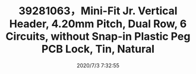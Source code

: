 ﻿---
layout: post 
title: 39281063，Mini-Fit Jr. Vertical Header, 4.20mm Pitch, Dual Row, 6 Circuits, without Snap-in Plastic Peg PCB Lock, Tin, Natural
tags: 
categories: housing-terminal
overview: Mini-Fit Jr. Vertical Header, 4.20mm Pitch, Dual Row, 6 Circuits, without Snap-in Plastic Peg PCB Lock, Tin, Natural
series: 5557
part_number: 39281063
thumb_img: static/202007/416-thumb-20200703153348.jpg
small_img: static/202007/416-20200703153348.jpg
date: 2020/7/3 7:32:55
---



